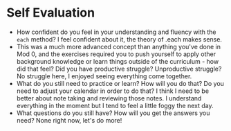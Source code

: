 # Self Evaluation

- How confident do you feel in your understanding and fluency with the `each` method?
I feel confident about it, the theory of .each makes sense.
- This was a much more advanced concept than anything you've done in Mod 0, and the exercises required you to push yourself to apply other background knowledge or learn things outside of the curriculum - how did that feel? Did you have productive struggle? Unproductive struggle?
No struggle here, I enjoyed seeing everything come together.
- What do you still need to practice or learn? How will you do that? Do you need to adjust your calendar in order to do that?
I think I need to be better about note taking and reviewing those notes. I understand everything in the moment but I tend to feel a little foggy the next day. 
- What questions do you still have? How will you get the answers you need?
None right now, let's do more!